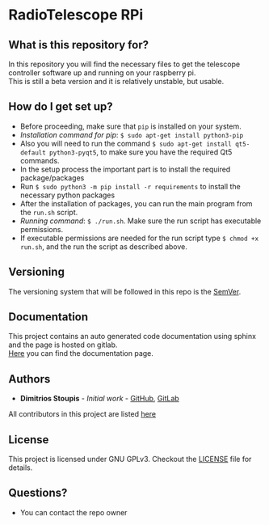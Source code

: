 # RadioTelescope RPi

## What is this repository for?

In this repository you will find the necessary files to get the telescope controller software up and running on your raspberry pi.  
This is still a beta version and it is relatively unstable, but usable.

## How do I get set up?

* Before proceeding, make sure that `pip` is installed on your system.
* _Installation command for pip_: `$ sudo apt-get install python3-pip`
* Also you will need to run the command `$ sudo apt-get install qt5-default python3-pyqt5`, to make sure you have the required Qt5
commands.
* In the setup process the important part is to install the required package/packages
* Run `$ sudo python3 -m pip install -r requirements` to install the necessary python packages
* After the installation of packages, you can run the main program from the `run.sh` script.
* _Running command_: `$ ./run.sh`. Make sure the run script has executable permissions.
* If executable permissions are needed for the run script type `$ chmod +x run.sh`, and the run the script as described above.

## Versioning
The versioning system that will be followed in this repo is the [SemVer](https://semver.org/).

## Documentation
This project contains an auto generated code documentation using sphinx and the page is hosted on gitlab.  
[Here](https://artsystem.gitlab.io/controller/rpi-software/) you can find the documentation page.

## Authors
* **Dimitrios Stoupis** - *Initial work* - [GitHub](https://github.com/dimst23/), [GitLab](https://gitlab.com/dimst23)  

All contributors in this project are listed [here](https://gitlab.com/ARtSystem/controller/rpi-software/graphs/master)

## License
This project is licensed under GNU GPLv3. Checkout the [LICENSE](https://gitlab.com/ARtSystem/controller/rpi-software/blob/master/LICENSE) file for details.

## Questions?

* You can contact the repo owner
